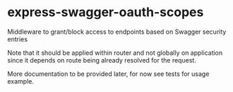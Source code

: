 # express-swagger-oauth-scopes
Middleware to grant/block access to endpoints based on Swagger security entries

Note that it should be applied within router and not globally on application since it depends on route being already resolved for the request.

More documentation to be provided later, for now see tests for usage example.
